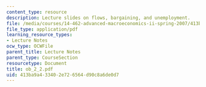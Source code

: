 ```yaml
---
content_type: resource
description: Lecture slides on flows, bargaining, and unemployment.
file: /media/courses/14-462-advanced-macroeconomics-ii-spring-2007/413ba9a433402e726564d90c8a6de0d7_ob_2_2.pdf
file_type: application/pdf
learning_resource_types:
- Lecture Notes
ocw_type: OCWFile
parent_title: Lecture Notes
parent_type: CourseSection
resourcetype: Document
title: ob_2_2.pdf
uid: 413ba9a4-3340-2e72-6564-d90c8a6de0d7
---
```

